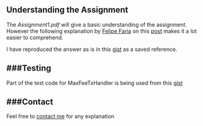 Understanding the Assignment
---
The _Assignment1.pdf_ will give a basic understanding of the assignment.  
However the following explanation by [Felipe Faria](https://www.coursera.org/learn/cryptocurrency/profiles/ddf9f23a4daeae8f2fcd267b7d724289) on this [post](https://www.coursera.org/learn/cryptocurrency/programming/KOo3V/scrooge-coin/discussions/threads/Yu1-ncdjEeaQDgq_dR_6Tg/replies/-DEdGseoEeaQDgq_dR_6Tg) makes it a lot easier to comprehend.

I have reproduced the answer as is in this [gist](https://gist.github.com/debanshu/eab9ccf8376eb2ce270638610329fabf) as a saved reference.

###Testing
---

Part of the test code for MaxFeeTxHandler is being used from this [gist](https://gist.github.com/mentlsve/ef15013f1e6e5abd82996b34a7b4131b)

###Contact
---

Feel free to [contact me](mailto:sinhadebanshu@gmail.com) for any explanation